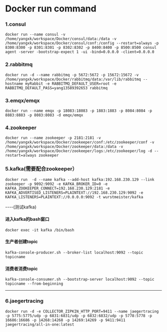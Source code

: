 # Docker run command

### 1.consul
    docker run --name consul -v /home/yangxk/workspace/Docker/consul/data:/data -v /home/yangxk/workspace/Docker/consul/conf:/config --restart=always -p 8300:8300 -p 8301:8301 -p 8302:8302 -p 8400:8400 -p 8500:8500 consul agent -server -bootstrap-expect 1 -ui -bind=0.0.0.0 -client=0.0.0.0

### 2.rabbitmq
    docker run -d --name rabbitmq -p 5672:5672 -p 15672:15672 -v /home/yangxk/workspace/Docker/rabbitmq/data:/var/lib/rabbitmq --hostname myRabbit -e RABBITMQ_DEFAULT_USER=root -e RABBITMQ_DEFAULT_PASS=yang13589392653 rabbitmq

### 3.emqx/emqx
    docker run --name emqx -p 18083:18083 -p 1883:1883 -p 8084:8084 -p 8883:8883 -p 8083:8083 -d emqx/emqx

### 4.zookeeper
    docker run --name zookeeper -p 2181:2181 -v /home/yangxk/workspace/Docker/zookeeper/conf:/etc/zookeeper/conf -v /home/yangxk/workspace/Docker/zookeeper/data:/data -v /home/yangxk/workspace/Docker/zookeeper/logs:/etc/zookeeper/log -d --restart=always zookeeper

### 5.kafka(需要配合zookeeper）
    docker run  -d --name kafka --add-host kafka:192.168.230.129 --link zookeeper -p 9092:9092 -e KAFKA_BROKER_ID=0 -e KAFKA_ZOOKEEPER_CONNECT=192.168.230.129:2181 -e KAFKA_ADVERTISED_LISTENERS=PLAINTEXT://192.168.230.129:9092 -e KAFKA_LISTENERS=PLAINTEXT://0.0.0.0:9092 -t wurstmeister/kafka

----(测试kafka)
#### 进入kafka的bash窗口
    docker exec -it kafka /bin/bash
#### 生产者创建topic
    kafka-console-producer.sh --broker-list localhost:9092 --topic topicname
#### 消费者消费topic
    kafka-console-consumer.sh --bootstrap-server localhost:9092 --topic topicname --from-beginning
----
### 6.jaegertracing
    docker run -d -e COLLECTOR_ZIPKIN_HTTP_PORT=9411 --name jaegertracing -p 5775:5775/udp -p 6831:6831/udp -p 6832:6832/udp -p 5778:5778 -p 16686:16686 -p 14268:14268 -p 14269:14269 -p 9411:9411 jaegertracing/all-in-one:latest
